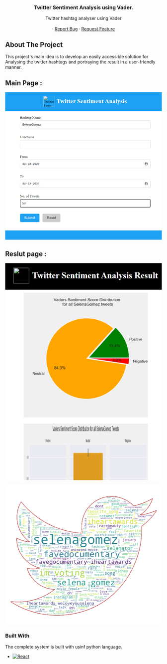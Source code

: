 <h3 align="center">Twitter Sentiment Analysis using Vader.</h3> 
<p align="center">
    Twitter hashtag analyser using Vader
    <br />
    <br />
    ·
    <a href="https://github.com/abhiramgorle/Twitter_Sentiment_Analysis/issues">Report Bug</a>
    ·
    <a href="https://github.com/abhiramgorle/Twitter_Sentiment_Analysis/issues">Request Feature</a>
  </p>
 
## About The Project

This project's main idea is to develop an easily accessible solution for Analysing the twitter hashtags and portraying the result in a user-friendly manner.

## Main Page :
![Development_Image](Main_page.png)

## Reslut page :
![Schematic Daiagram](Result_page.png)

![Schematic Daiagram](Result_pagee.png)

### Built With

The complete system is built with usinf python language.
<!-- MARKDOWN LINKS & IMAGES -->
<!-- https://www.markdownguide.org/basic-syntax/#reference-style-links -->
[React.js]: https://img.shields.io/badge/Python-3776AB?style=for-the-badge&logo=python&logoColor=white
[React-url]: https://www.python.org/
* [![React][React.js]][React-url]

